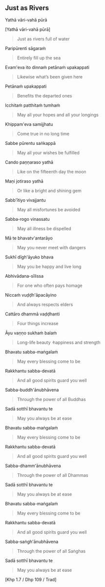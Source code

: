 ## Just as Rivers<a id="just-as-rivers"></a>
Yathā vāri-vahā pūrā

[Yathā vāri-vahā pūrā]

<div class="english">

> Just as rivers full of water

</div>

Paripūrenti sāgaraṁ

<div class="english">

> Entirely fill up the sea

</div>

Evam'eva ito dinnaṁ petānaṁ upakappati

<div class="english">

> Likewise what’s been given here

</div>

Petānaṁ upakappati

<div class="english">

> Benefits the departed ones

</div>

Icchitaṁ patthitaṁ tumhaṁ

<div class="english">

> May all your hopes and all your longings

</div>

Khippam'eva samijjhatu

<div class="english">

> Come true in no long time

</div>

Sabbe pūrentu saṅkappā

<div class="english">

> May all your wishes be fulfilled

</div>

Cando paṇṇaraso yathā

<div class="english">

> Like on the fifteenth day the moon

</div>

Maṇi jotiraso yathā

<div class="english">

> Or like a bright and shining gem

</div>

Sabb'ītiyo vivajjantu

<div class="english">

> May all misfortunes be avoided

</div>

Sabba-rogo vinassatu

<div class="english">

> May all illness be dispelled

</div>

Mā te bhavatv'antarāyo

<div class="english">

> May you never meet with dangers

</div>

Sukhī dīgh'āyuko bhava

<div class="english">

> May you be happy and live long

</div>

Abhivādana-sīlissa

<div class="english">

> For one who often pays homage

</div>

Niccaṁ vuḍḍh'āpacāyino

<div class="english">

> And always respects elders

</div>

Cattāro dhammā vaḍḍhanti

<div class="english">

> Four things increase

</div>

Āyu vaṇṇo sukhaṁ balaṁ

<div class="english">

> Long-life beauty  ̓  happiness and strength

</div>

Bhavatu sabba-maṅgalaṁ

<div class="english">

> May every blessing come to be

</div>

Rakkhantu sabba-devatā

<div class="english">

> And all good spirits guard you well

</div>

Sabba-buddh'ānubhāvena

<div class="english">

> Through the power of all Buddhas

</div>

Sadā sotthī bhavantu te

<div class="english">

> May you always be at ease

</div>

Bhavatu sabba-maṅgalaṁ

<div class="english">

> May every blessing come to be

</div>

Rakkhantu sabba-devatā

<div class="english">

> And all good spirits guard you well

</div>

Sabba-dhamm'ānubhāvena

<div class="english">

> Through the power of all Dhammas

</div>

Sadā sotthī bhavantu te

<div class="english">

> May you always be at ease

</div>

Bhavatu sabba-maṅgalaṁ

<div class="english">

> May every blessing come to be

</div>

Rakkhantu sabba-devatā

<div class="english">

> And all good spirits guard you well

</div>

Sabba-saṅgh'ānubhāvena

<div class="english">

> Through the power of all Saṅghas

</div>

Sadā sotthī bhavantu te

<div class="english">

> May you always be at ease

</div>

[Khp 1.7 / Dhp 109 / Trad]
